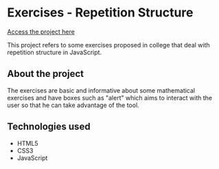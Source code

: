 # Exercises - Repetition Structure

<a href="https://ghbmachado.github.io/vectors-list-js/">Access the project here</a></p>

This project refers to some exercises proposed in college that deal with repetition structure in JavaScript.

## About the project

The exercises are basic and informative about some mathematical exercises and have boxes such as "alert" which aims to interact with the user so that he can take advantage of the tool.

## Technologies used
- HTML5
- CSS3
- JavaScript
